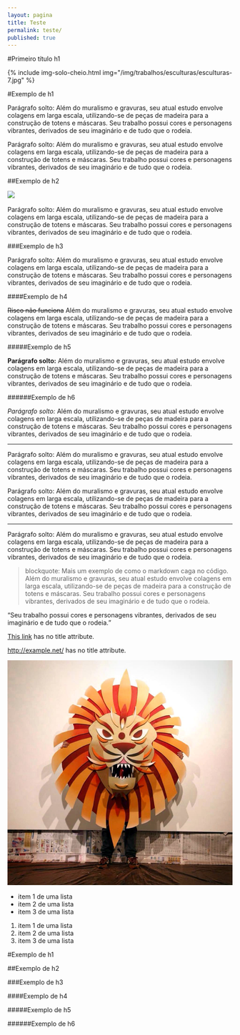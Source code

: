 ```yaml
---
layout: pagina
title: Teste
permalink: teste/
published: true
---
```

#Primeiro título h1

{% include img-solo-cheio.html
	img="/img/trabalhos/esculturas/esculturas-7.jpg" 
%}

#Exemplo de h1

Parágrafo solto: Além do muralismo e gravuras, seu atual estudo envolve colagens em larga escala, utilizando­-se de peças de madeira para a construção de totens e máscaras. Seu trabalho possui cores e personagens vibrantes, derivados de seu imaginário e de tudo que o rodeia.

Parágrafo solto: Além do muralismo e gravuras, seu atual estudo envolve colagens em larga escala, utilizando­-se de peças de madeira para a construção de totens e máscaras. Seu trabalho possui cores e personagens vibrantes, derivados de seu imaginário e de tudo que o rodeia.

##Exemplo de h2

![]({{site.baseurl}}//img/trabalhos/esculturas/esculturas-7.jpg)

Parágrafo solto: Além do muralismo e gravuras, seu atual estudo envolve colagens em larga escala, utilizando­-se de peças de madeira para a construção de totens e máscaras. Seu trabalho possui cores e personagens vibrantes, derivados de seu imaginário e de tudo que o rodeia.

###Exemplo de h3

Parágrafo solto: Além do muralismo e gravuras, seu atual estudo envolve colagens em larga escala, utilizando­-se de peças de madeira para a construção de totens e máscaras. Seu trabalho possui cores e personagens vibrantes, derivados de seu imaginário e de tudo que o rodeia.

####Exemplo de h4

~~Risco não funciona~~ Além do muralismo e gravuras, seu atual estudo envolve colagens em larga escala, utilizando­-se de peças de madeira para a construção de totens e máscaras. Seu trabalho possui cores e personagens vibrantes, derivados de seu imaginário e de tudo que o rodeia.

#####Exemplo de h5

**Parágrafo solto:** Além do muralismo e gravuras, seu atual estudo envolve colagens em larga escala, utilizando­-se de peças de madeira para a construção de totens e máscaras. Seu trabalho possui cores e personagens vibrantes, derivados de seu imaginário e de tudo que o rodeia.

######Exemplo de h6

*Parágrafo solto:* Além do muralismo e gravuras, seu atual estudo envolve colagens em larga escala, utilizando­-se de peças de madeira para a construção de totens e máscaras. Seu trabalho possui cores e personagens vibrantes, derivados de seu imaginário e de tudo que o rodeia.

___

Parágrafo solto: Além do muralismo e gravuras, seu atual estudo envolve colagens em larga escala, utilizando­-se de peças de madeira para a construção de totens e máscaras. Seu trabalho possui cores e personagens vibrantes, derivados de seu imaginário e de tudo que o rodeia.

Parágrafo solto: Além do muralismo e gravuras, seu atual estudo envolve colagens em larga escala, utilizando­-se de peças de madeira para a construção de totens e máscaras. Seu trabalho possui cores e personagens vibrantes, derivados de seu imaginário e de tudo que o rodeia.

___

Parágrafo solto: Além do muralismo e gravuras, seu atual estudo envolve colagens em larga escala, utilizando­-se de peças de madeira para a construção de totens e máscaras. Seu trabalho possui cores e personagens vibrantes, derivados de seu imaginário e de tudo que o rodeia.

> blockquote: Mais um exemplo de como o markdown caga no código. Além do muralismo e gravuras, seu atual estudo envolve colagens em larga escala, utilizando­-se de peças de madeira para a construção de totens e máscaras. Seu trabalho possui cores e personagens vibrantes, derivados de seu imaginário e de tudo que o rodeia.

<q>Seu trabalho possui cores e personagens vibrantes, derivados de seu imaginário e de tudo que o rodeia.</q>

[This link](http://example.net/) has no title attribute.

<http://example.net/> has no title attribute.

![Alt text](/img/trabalhos/esculturas/esculturas-6.jpg "Markdown lixo: cria marcação não solicitada, como o <p> que aninha essa <img>")

- item 1 de uma lista
- item 2 de uma lista
- item 3 de uma lista

1. item 1 de uma lista
2. item 2 de uma lista
3. item 3 de uma lista

#Exemplo de h1

##Exemplo de h2

###Exemplo de h3

####Exemplo de h4

#####Exemplo de h5

######Exemplo de h6
